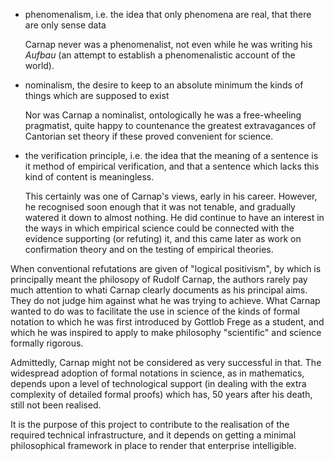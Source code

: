 - phenomenalism, i.e. the idea that only phenomena are real, that there are only sense data  

    Carnap never was a phenomenalist, not even while he was writing his _Aufbau_ (an attempt to establish a phenomenalistic account of the world).
- nominalism, the desire to keep to an absolute minimum the kinds of things which are supposed to exist

    Nor was Carnap a nominalist, ontologically he was a free-wheeling pragmatist, quite happy to countenance the greatest extravagances of Cantorian set theory if these proved convenient for science.
- the verification principle, i.e. the idea that the meaning of a sentence is it method of empirical verification, and that a sentence which lacks this kind of content is meaningless.  

    This certainly was one of Carnap's views, early in his career.
    However, he recognised soon enough that it was not tenable, and gradually watered it down to almost nothing.
    He did continue to have an interest in the ways in which empirical science could be connected with the evidence supporting (or refuting) it, and this came later as work on confirmation theory and on the testing of empirical theories.

When conventional refutations are given of "logical positivism", by which is principally meant the philosopy of Rudolf Carnap, the authors rarely pay much attention to whati Carnap clearly documents as his principal aims.
They do not judge him against what he was trying to achieve.
What Carnap wanted to do was to facilitate the use in science of the kinds of formal notation to which he was first introduced by Gottlob Frege as a student, and which he was inspired to apply to make philosophy "scientific" and science formally rigorous.

Admittedly, Carnap might not be considered as very successful in that.
The widespread adoption of formal notations in science, as in mathematics, depends upon a level of technological support (in dealing with the extra complexity of detailed formal proofs) which has, 50 years after his death, still not been realised.

It is the purpose of this project to contribute to the realisation of the required technical infrastructure, and it depends on getting a minimal philosophical framework in place to render that enterprise intelligible.




